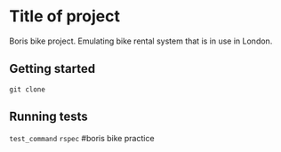 # Title of project

Boris bike project.
Emulating bike rental system that is in use in London.

## Getting started

`git clone`

## Running tests

`test_command`
`rspec`
#boris bike practice
